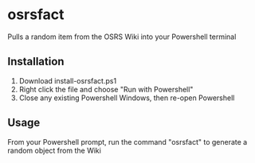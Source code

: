 # osrsfact
Pulls a random item from the OSRS Wiki into your Powershell terminal

## Installation
1. Download install-osrsfact.ps1
2. Right click the file and choose "Run with Powershell"
3. Close any existing Powershell Windows, then re-open Powershell

## Usage
From your Powershell prompt, run the command "osrsfact" to generate a random object from the Wiki
